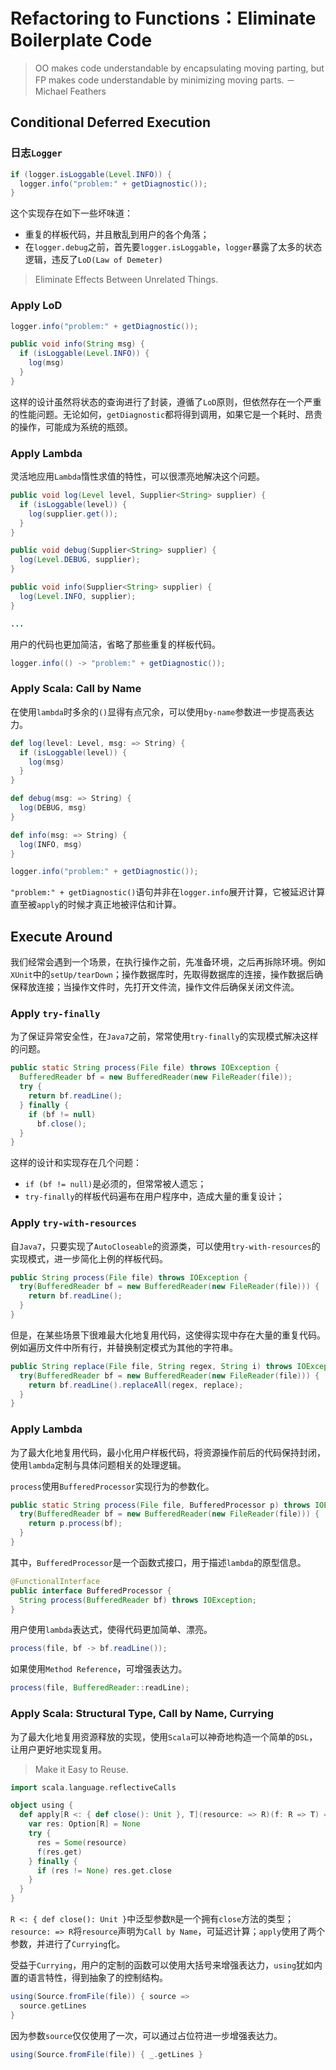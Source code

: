 # Refactoring to Functions：Eliminate Boilerplate Code

> OO makes code understandable by encapsulating moving parting, but FP makes code understandable by minimizing moving parts. －Michael Feathers

## Conditional Deferred Execution

### 日志`Logger`

```java
if (logger.isLoggable(Level.INFO)) {
  logger.info("problem:" + getDiagnostic());
}
```

这个实现存在如下一些坏味道：

- 重复的样板代码，并且散乱到用户的各个角落；
- 在`logger.debug`之前，首先要`logger.isLoggable`，`logger`暴露了太多的状态逻辑，违反了`LoD(Law of Demeter)`

> Eliminate Effects Between Unrelated Things.

### Apply LoD

```java
logger.info("problem:" + getDiagnostic());
```

```java
public void info(String msg) {
  if (isLoggable(Level.INFO)) {
    log(msg)
  }
}
```

这样的设计虽然将状态的查询进行了封装，遵循了`LoD`原则，但依然存在一个严重的性能问题。无论如何，`getDiagnostic`都将得到调用，如果它是一个耗时、昂贵的操作，可能成为系统的瓶颈。 



### Apply Lambda

灵活地应用`Lambda`惰性求值的特性，可以很漂亮地解决这个问题。

```java
public void log(Level level, Supplier<String> supplier) {
  if (isLoggable(level)) {
    log(supplier.get());
  }
}

public void debug(Supplier<String> supplier) {
  log(Level.DEBUG, supplier);
}

public void info(Supplier<String> supplier) {
  log(Level.INFO, supplier);
}

...
```

用户的代码也更加简洁，省略了那些重复的样板代码。

```java
logger.info(() -> "problem:" + getDiagnostic());
```

### Apply Scala: Call by Name

在使用`lambda`时多余的`()`显得有点冗余，可以使用`by-name`参数进一步提高表达力。

```scala
def log(level: Level, msg: => String) {
  if (isLoggable(level)) {
    log(msg)
  }
}

def debug(msg: => String) {
  log(DEBUG, msg)
}

def info(msg: => String) {
  log(INFO, msg)
}
```

```scala
logger.info("problem:" + getDiagnostic());
```

`"problem:" + getDiagnostic()`语句并非在`logger.info`展开计算，它被延迟计算直至被`apply`的时候才真正地被评估和计算。

## Execute Around

我们经常会遇到一个场景，在执行操作之前，先准备环境，之后再拆除环境。例如`XUnit`中的`setUp/tearDown`；操作数据库时，先取得数据库的连接，操作数据后确保释放连接；当操作文件时，先打开文件流，操作文件后确保关闭文件流。

### Apply `try-finally`

为了保证异常安全性，在`Java7`之前，常常使用`try-finally`的实现模式解决这样的问题。

```java
public static String process(File file) throws IOException {
  BufferedReader bf = new BufferedReader(new FileReader(file));
  try {
    return bf.readLine();
  } finally {
    if (bf != null) 
      bf.close();
  }
}
```

这样的设计和实现存在几个问题：

- `if (bf != null)`是必须的，但常常被人遗忘；
- `try-finally`的样板代码遍布在用户程序中，造成大量的重复设计；

### Apply `try-with-resources`

自`Java7`，只要实现了`AutoCloseable`的资源类，可以使用`try-with-resources`的实现模式，进一步简化上例的样板代码。

```java
public String process(File file) throws IOException {
  try(BufferedReader bf = new BufferedReader(new FileReader(file))) {
    return bf.readLine();
  }
}
```

但是，在某些场景下很难最大化地复用代码，这使得实现中存在大量的重复代码。例如遍历文件中所有行，并替换制定模式为其他的字符串。

```java
public String replace(File file, String regex, String i) throws IOException {
  try(BufferedReader bf = new BufferedReader(new FileReader(file))) {
    return bf.readLine().replaceAll(regex, replace);
  }
}
```

### Apply Lambda

为了最大化地复用代码，最小化用户样板代码，将资源操作前后的代码保持封闭，使用`lambda`定制与具体问题相关的处理逻辑。

`process`使用`BufferedProcessor`实现行为的参数化。

```java
public static String process(File file, BufferedProcessor p) throws IOException {
  try(BufferedReader bf = new BufferedReader(new FileReader(file))) {
    return p.process(bf);
  }
}
```

其中，`BufferedProcessor`是一个函数式接口，用于描述`lambda`的原型信息。

```java
@FunctionalInterface
public interface BufferedProcessor {
  String process(BufferedReader bf) throws IOException;
}
```

用户使用`lambda`表达式，使得代码更加简单、漂亮。

```java
process(file, bf -> bf.readLine());
```

如果使用`Method Reference`，可增强表达力。

```java
process(file, BufferedReader::readLine);
```

### Apply Scala: Structural Type, Call by Name, Currying

为了最大化地复用资源释放的实现，使用`Scala`可以神奇地构造一个简单的`DSL`，让用户更好地实现复用。

> Make it Easy to Reuse. 

```scala
import scala.language.reflectiveCalls

object using {
  def apply[R <: { def close(): Unit }, T](resource: => R)(f: R => T) = {
    var res: Option[R] = None
    try {
      res = Some(resource)
      f(res.get)
    } finally {
      if (res != None) res.get.close
    }
  }
}
```

`R <: { def close(): Unit }`中泛型参数`R`是一个拥有`close`方法的类型；`resource: => R`将`resource`声明为`Call by Name`，可延迟计算；`apply`使用了两个参数，并进行了`Currying`化。

受益于`Currying`，用户的定制的函数可以使用大括号来增强表达力，`using`犹如内置的语言特性，得到抽象了的控制结构。

```scala
using(Source.fromFile(file)) { source =>
  source.getLines 
}
```

因为参数`source`仅仅使用了一次，可以通过占位符进一步增强表达力。

```scala
using(Source.fromFile(file)) { _.getLines }
```


